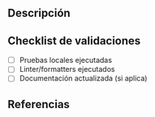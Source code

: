 ## Descripción

<!-- Resume los cambios principales y el contexto del PR. -->

## Checklist de validaciones

- [ ] Pruebas locales ejecutadas
- [ ] Linter/formatters ejecutados
- [ ] Documentación actualizada (si aplica)

## Referencias

<!-- Agrega el ID del issue o enlace relacionado, por ejemplo: Closes #123 -->

